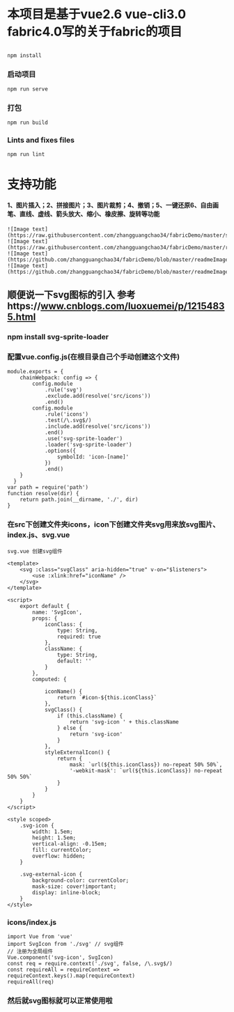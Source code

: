 # 本项目是基于vue2.6 vue-cli3.0 fabric4.0写的关于fabric的项目

## 
```
npm install
```

### 启动项目
```
npm run serve
```

### 打包
```
npm run build
```

### Lints and fixes files
```
npm run lint
```
# 支持功能
#### 1、图片插入；2、拼接图片；3、图片裁剪；4、撤销；5、一键还原6、自由画笔、直线、虚线、箭头放大、缩小、橡皮擦、旋转等功能
```
![Image text](https://raw.githubusercontent.com/zhangguangchao34/fabricDemo/master/src/pages/image/image1.jpeg)
![Image text](https://raw.githubusercontent.com/zhangguangchao34/fabricDemo/master/readmeImage/2.jpg)
![Image text](https://github.com/zhangguangchao34/fabricDemo/blob/master/readmeImage/3.jpg)
![Image text](https://github.com/zhangguangchao34/fabricDemo/blob/master/readmeImage/4.jpg)
```
## 顺便说一下svg图标的引入 参考https://www.cnblogs.com/luoxuemei/p/12154835.html
### npm install svg-sprite-loader
### 配置vue.config.js(在根目录自己个手动创建这个文件)
```
module.exports = {
    chainWebpack: config => {
        config.module
            .rule('svg')
            .exclude.add(resolve('src/icons'))
            .end()
        config.module
            .rule('icons')
            .test(/\.svg$/)
            .include.add(resolve('src/icons'))
            .end()
            .use('svg-sprite-loader')
            .loader('svg-sprite-loader')
            .options({
                symbolId: 'icon-[name]'
            })
            .end()
    }
  }
var path = require('path')
function resolve(dir) {
    return path.join(__dirname, './', dir)
}
```
### 在src下创建文件夹icons，icon下创建文件夹svg用来放svg图片、index.js、svg.vue
```
svg.vue 创建svg组件

<template>
    <svg :class="svgClass" aria-hidden="true" v-on="$listeners">
        <use :xlink:href="iconName" />
    </svg>
</template>
 
<script>
    export default {
        name: 'SvgIcon',
        props: {
            iconClass: {
                type: String,
                required: true
            },
            className: {
                type: String,
                default: ''
            }
        },
        computed: {
 
            iconName() {
                return `#icon-${this.iconClass}`
            },
            svgClass() {
                if (this.className) {
                    return 'svg-icon ' + this.className
                } else {
                    return 'svg-icon'
                }
            },
            styleExternalIcon() {
                return {
                    mask: `url(${this.iconClass}) no-repeat 50% 50%`,
                    '-webkit-mask': `url(${this.iconClass}) no-repeat 50% 50%`
                }
            }
        }
    }
</script>
 
<style scoped>
    .svg-icon {
        width: 1.5em;
        height: 1.5em;
        vertical-align: -0.15em;
        fill: currentColor;
        overflow: hidden;
    }
 
    .svg-external-icon {
        background-color: currentColor;
        mask-size: cover!important;
        display: inline-block;
    }
</style>
```
### icons/index.js 
```
import Vue from 'vue'
import SvgIcon from './svg' // svg组件
// 注册为全局组件
Vue.component('svg-icon', SvgIcon)
const req = require.context('./svg', false, /\.svg$/)
const requireAll = requireContext => requireContext.keys().map(requireContext)
requireAll(req)
```
### 然后就svg图标就可以正常使用啦

